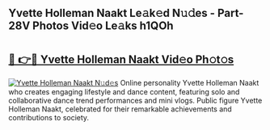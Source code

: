 ## Yvette Holleman Naakt Le𝚊k𝚎d N𝚞𝚍es - Part-28V Photos Vid𝚎o Le𝚊ks h1QOh

# <h2><a href="http://fb72fu.evod.top/?m=Yvette+Holleman+Naakt">🔗 👉🔴 Yvette Holleman Naakt Vid𝚎o Ph𝚘t𝚘s</a></h2>

[![Yvette Holleman Naakt N𝚞d𝚎s](https://i.imgur.com/8V9OHl7.gif)](http://fb72fu.evod.top/?m=Yvette+Holleman+Naakt)
Online personality Yvette Holleman Naakt who creates engaging lifestyle and dance content, featuring solo and collaborative dance trend performances and mini vlogs. Public figure Yvette Holleman Naakt, celebrated for their remarkable achievements and contributions to society. 
